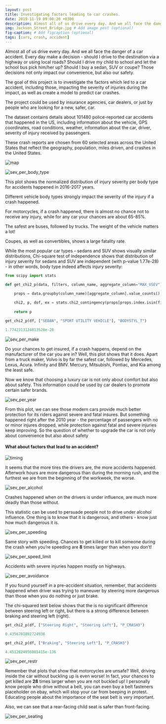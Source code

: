 ```yaml
---
layout: post
title: Investigating factors leading to car crashes.
date: 2019-11-19 09:00:20 +0300
description: Almost all of us drive every day. And we all face the danger of a car accident. Every day make a decision - should I drive to the destination via a highway or using local roads? Should I drive my child to school and let the school bus pick him/her up? Should I buy a sedan, SUV or coupe? Those decisions not only impact our convenience, but also our safety.
img: Jackson_Street_Bridge.jpg # Add image post (optional)
fig-caption: # Add figcaption (optional)
tags: [cars, crash, accident]
---
```


Almost all of us drive every day. And we all face the danger of a car accident. Every day make a decision - should I drive to the destination via a highway or using local roads? Should I drive my child to school and let the school bus pick him/her up? Should I buy a sedan, SUV or coupe? Those decisions not only impact our convenience, but also our safety. 

The goal of this project is to investigate the factors which led to a car accident, including those, impacting the severity of injuries during the impact, as well as create a model to predict car crashes.

The project could be used by insurance agencies, car dealers, or just by people who are looking for a new, safer, car.

The dataset contains details about 101480  police-reported car accidents that happened in the US, including information about the vehicle, GPS coordinates,  road conditions, weather, information about the car, driver, severity of injury received by passengers. 

These crash reports are chosen from 60 selected areas across the United States that reflect the geography, population, miles driven, and crashes in the United States.

![map]({{site.baseurl}}/assets/img/cars/crss-map-60.jpg)

![sev_per_body_type]({{site.baseurl}}/assets/img/cars/sev_per_body_type.jpg)

This plot shows the normalized distribution of injury severity per body type for accidents happened in 2016-2017 years. 

Different vehicle body types strongly impact the severity of the injury if a crash happened. 

For motorcycles, if a crash happened, there is almost no chance not to receive any injury, while for any car your chances are about 65-85%. 

The safest are buses, followed by trucks. The weight of the vehicle matters a lot!

Coupes, as well as convertibles, shows a large fatality rate.

While the most popular car types - sedans and SUV shows visually similar distributions, Chi-square test of independence shows that distribution of injury severity for sedans and SUV are independent (with p-value 1.77e-28) - in other words, body type indeed affects injury severity:

```python
from scipy import stats

def get_chi2_p(data, filters, column_name, aggregate_column="MAX_VSEV"):

    props = data.groupby(column_name)[aggregate_column].value_counts().unstack()
    
    chi2, p, dof, ex = stats.chi2_contingency(props[props.index.isin(filters)])
    
    return p

get_chi2_p(df, ["SEDAN", "SPORT UTILITY VEHICLE"], "BODYSTYL_T")

1.7742313124813528e-28
```


![sev_per_make]({{site.baseurl}}/assets/img/cars/sev_per_make.jpg)

Do your chances to get insured, if a crash happens, depend on the manufacturer of the car you are in? Well, this plot shows that it does. Apart from a truck maker, Volvo is by far the safest car, followed by Mercedes, Lexus, Acura. Infinity and BMV. Mercury, Mitsubishi, Pontiac, and Kia among the least safe. 

Now we know that choosing a luxury car is not only about comfort but also about safety. This information could be used by car dealers to promote certain safer brands.

![sev_per_year]({{site.baseurl}}/assets/img/cars/sev_per_year.jpg)

From this plot, we can see those modern cars provide much better protection for its riders against severe and fatal insures. But something happened right after the 2010 year - the percentage of passengers with no or minor injures dropped, while protection against fatal and severe injuries keep improving. So the question of whether to upgrade the car is not only about convenience but also about safety

#### What about factors that lead to an accident?

![timing]({{site.baseurl}}/assets/img/cars/timing.jpg)

It seems that the more tires the drivers are, the more accidents happened. Afterwork hours are more dangerous than during the morning rush, and the furthest we are from the beginning of the workweek, the worse.

![sev_per_alcohol]({{site.baseurl}}/assets/img/cars/sev_per_alcohol.jpg)

Crashes happened when on the drivers is under influence, are much more deadly than those without. 

This statistic can be used to persuade people not to drive under alcohol influence. One thing is to know that it is dangerous, and others - know just how much dangerous it is.

![sev_per_speeding]({{site.baseurl}}/assets/img/cars/sev_per_speeding.jpg)

Same story with speeding. Chances to get killed or to kill someone during the crash when you’re speeding are **8** times larger than when you don’t!

 
![sev_per_speed_limit]({{site.baseurl}}/assets/img/cars/sev_per_speed_limit.jpg)

Accidents with severe injuries happen mostly on highways.  

![sev_per_avoidance]({{site.baseurl}}/assets/img/cars/sev_per_avoidance.jpg)

If you found yourself in a pre-accident situation, remember, that accidents happened when driver was trying to maneuver by steering more dangerous than those when you do nothing or just brake.

The chi-squared test below shows that the is no significant difference between steering left or right, but there is a strong difference between braking and steering left (right).

```python
get_chi2_p(df, ["Steering Right", "Steering Left"], "P_CRASH3")

0.4356781892724938

get_chi2_p(df, ["Braking", "Steering Left"], "P_CRASH3")

4.4512624856085415e-136
```

![sev_per_restr]({{site.baseurl}}/assets/img/cars/sev_per_restr.jpg)

Remember that plots that show that motorcycles are unsafe? Well, driving inside the car without buckling up is even worse! In fact, your chances to get killed are **28** times larger when you are not buckled up! I personally know people who drive without a belt, you can even buy a belt fasteners placeholder on ebay, which will stop your car from beeping in protest. Educating people about the importance of the seat belt is very important.

Also, we can see that a rear-facing child seat is safer than front-facing.

![sev_per_seating]({{site.baseurl}}/assets/img/cars/sev_per_seating.jpg)
